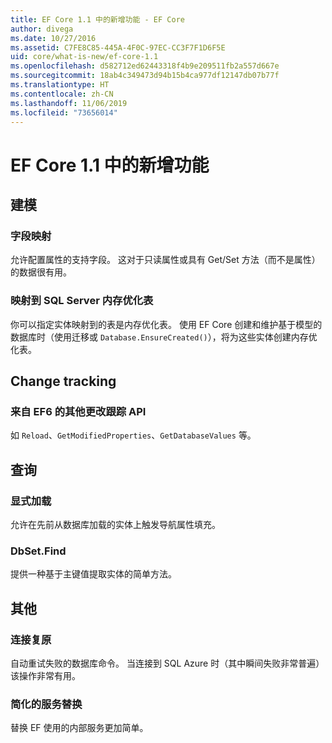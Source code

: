 ```yaml
---
title: EF Core 1.1 中的新增功能 - EF Core
author: divega
ms.date: 10/27/2016
ms.assetid: C7FE8C85-445A-4F0C-97EC-CC3F7F1D6F5E
uid: core/what-is-new/ef-core-1.1
ms.openlocfilehash: d582712ed62443318f4b9e209511fb2a557d667e
ms.sourcegitcommit: 18ab4c349473d94b15b4ca977df12147db07b77f
ms.translationtype: HT
ms.contentlocale: zh-CN
ms.lasthandoff: 11/06/2019
ms.locfileid: "73656014"
---
```

# <a name="new-features-in-ef-core-11"></a>EF Core 1.1 中的新增功能

## <a name="modeling"></a>建模

### <a name="field-mapping"></a>字段映射

允许配置属性的支持字段。 这对于只读属性或具有 Get/Set 方法（而不是属性）的数据很有用。

### <a name="mapping-to-memory-optimized-tables-in-sql-server"></a>映射到 SQL Server 内存优化表

你可以指定实体映射到的表是内存优化表。 使用 EF Core 创建和维护基于模型的数据库时（使用迁移或 `Database.EnsureCreated()`），将为这些实体创建内存优化表。

## <a name="change-tracking"></a>Change tracking

### <a name="additional-change-tracking-apis-from-ef6"></a>来自 EF6 的其他更改跟踪 API

如 `Reload`、`GetModifiedProperties`、`GetDatabaseValues` 等。

## <a name="query"></a>查询

### <a name="explicit-loading"></a>显式加载

允许在先前从数据库加载的实体上触发导航属性填充。

### <a name="dbsetfind"></a>DbSet.Find

提供一种基于主键值提取实体的简单方法。

## <a name="other"></a>其他

### <a name="connection-resiliency"></a>连接复原

自动重试失败的数据库命令。 当连接到 SQL Azure 时（其中瞬间失败非常普遍）该操作非常有用。

### <a name="simplified-service-replacement"></a>简化的服务替换

替换 EF 使用的内部服务更加简单。
